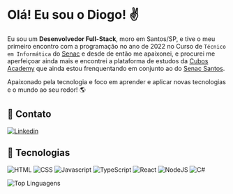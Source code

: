 # Olá! Eu sou o Diogo! ✌️

Eu sou um **Desenvolvedor Full-Stack**, moro em Santos/SP, e tive o meu primeiro encontro com a programação no ano de 2022 no Curso de `Técnico em Informática` do [Senac](https://www.sp.senac.br/) e desde de então me apaixonei, e procurei me aperfeiçoar ainda mais e encontrei a plataforma de estudos da [Cubos Academy](https://cubos.academy/) que ainda estou frenquentando em conjunto ao do [Senac Santos](https://www.sp.senac.br/senac-santos).
      
Apaixonado pela tecnologia e foco em aprender e aplicar novas tecnologias e o mundo ao seu redor! :earth_americas:

## :bell: Contato
[![Linkedin](https://img.shields.io/badge/LinkedIn-0077B5?style=for-the-badge&logo=linkedin&logoColor=white)](https://www.linkedin.com/in/diogocaxiado/)
      
## :mechanical_arm: Tecnologias
![HTML](https://img.shields.io/badge/HTML5-E34F26?style=for-the-badge&logo=html5&logoColor=white)
![CSS](https://img.shields.io/badge/CSS3-1572B6?style=for-the-badge&logo=css3&logoColor=white)
![Javascript](https://img.shields.io/badge/JavaScript-323330?style=for-the-badge&logo=javascript&logoColor=F7DF1E)
![TypeScript](https://img.shields.io/badge/TypeScript-007ACC?style=for-the-badge&logo=typescript&logoColor=white)
![React](https://img.shields.io/badge/React-20232A?style=for-the-badge&logo=react&logoColor=61DAFB)
![NodeJS](https://img.shields.io/badge/Node.js-43853D?style=for-the-badge&logo=node.js&logoColor=white)
![C#](https://img.shields.io/badge/C%23-239120?style=for-the-badge&logo=c-sharp&logoColor=white)

![Top Linguagens](https://github-readme-stats.vercel.app/api/top-langs/?username=DiogoCaxiado&theme=holi&custom_title=Principais%20%Linguagens)
